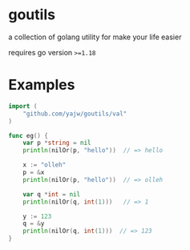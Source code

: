 # goutils
a collection of golang utility for make your life easier

requires go version `>=1.18`

# Examples

```go
import (
    "github.com/yajw/goutils/val"
)

func eg() {
	var p *string = nil
	println(nilOr(p, "hello"))  // => hello

	x := "olleh"
	p = &x
	println(nilOr(p, "hello"))  // => olleh

	var q *int = nil
	println(nilOr(q, int(1)))   // => 1

	y := 123
	q = &y
	println(nilOr(q, int(1)))  // => 123
}
```
